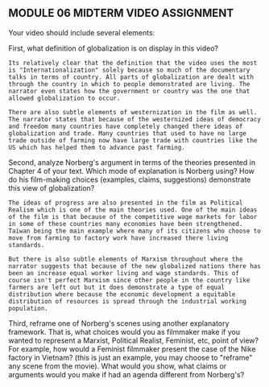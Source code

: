 ## MODULE 06 MIDTERM VIDEO ASSIGNMENT

Your video should include several elements: 

First, what definition of globalization is on display in this video? 

    Its relatively clear that the definition that the video uses the most is "Internationalization" solely because so much of the documentary talks in terms of country. All parts of globalization are dealt with through the country in which to people demonstrated are living. The narrator even states how the government or country was the one that allowed globalization to occur. 

    There are also subtle elements of westernization in the film as well. The narrator states that because of the westernized ideas of democracy and freedom many countries have completely changed there ideas of globalization and trade. Many countries that used to have no large trade outside of farming now have large trade with countries like the US which has helped them to advance past farming. 

Second, analyze Norberg's argument in terms of the theories presented in Chapter 4 of your text. Which mode of explanation is Norberg using? How do his film-making choices (examples, claims, suggestions) demonstrate this view of globalization? 

    The ideas of progress are also presented in the film as Political Realism which is one of the main theories used. One of the main ideas of the film is that because of the competitive wage markets for labor in some of these countries many economies have been strengthened. Taiwan being the main example where many of its citizens who choose to move from farming to factory work have increased there living standards.  

    But there is also subtle elements of Marxism throughout where the narrator suggests that because of the new globalized nations there has been an increase equal worker living and wage standards. This of course isn't perfect Marxism since other people in the country like farmers are left out but it does demonstrate a type of equal distribution where because the economic development a equitable distribution of resources is spread through the industrial working population. 

Third, reframe one of Norberg's scenes using another explanatory framework. That is, what choices would you as filmmaker make if you wanted to represent a Marxist, Political Realist, Feminist, etc, point of view? For example, how would a Feminist filmmaker present the case of the Nike factory in Vietnam? (this is just an example, you may choose to "reframe" any scene from the movie). What would you show, what claims or arguments would you make if had an agenda different from Norberg's?

